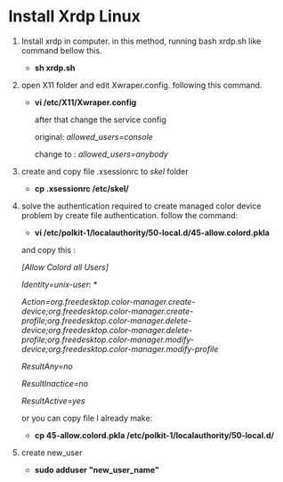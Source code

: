 # Install Xrdp Linux

1. Install xrdp in computer. in this method, running bash xrdp.sh like command bellow this.

   * **sh xrdp.sh**

2. open X11 folder and edit Xwraper.config. following this command.

   * **vi /etc/X11/Xwraper.config**

     after that change the service config

     original: *allowed_users=console* 

     change to : *allowed_users=anybody*

3. create and copy file .xsessionrc to *skel* folder 

   * **cp .xsessionrc /etc/skel/**

4. solve the authentication required to create managed color device problem by create file authentication.  follow the command:

   * **vi /etc/polkit-1/localauthority/50-local.d/45-allow.colord.pkla**

   and copy this :

   *[Allow Colord all Users]*

   *Identity=unix-user:* *

   *Action=org.freedesktop.color-manager.create-device;org.freedesktop.color-manager.create-profile;org.freedesktop.color-manager.delete-device;org.freedesktop.color-manager.delete-profile;org.freedesktop.color-manager.modify-device;org.freedesktop.color-manager.modify-profile*

   *ResultAny=no*

   *ResultInactice=no*

   *ResultActive=yes*

   or you can copy file I already make:

   * **cp 45-allow.colord.pkla /etc/polkit-1/localauthority/50-local.d/**

5. create new_user
   * **sudo adduser "new_user_name"**
